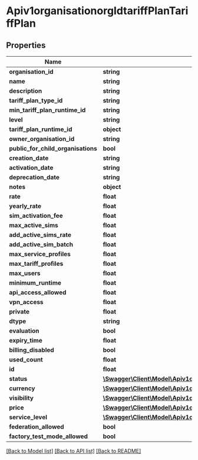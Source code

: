 # Apiv1organisationorgIdtariffPlanTariffPlan

## Properties
Name | Type | Description | Notes
------------ | ------------- | ------------- | -------------
**organisation_id** | **string** |  | [optional] 
**name** | **string** |  | [optional] 
**description** | **string** |  | [optional] 
**tariff_plan_type_id** | **string** |  | [optional] 
**min_tariff_plan_runtime_id** | **string** |  | [optional] 
**level** | **string** |  | [optional] 
**tariff_plan_runtime_id** | **object** |  | [optional] 
**owner_organisation_id** | **string** |  | [optional] 
**public_for_child_organisations** | **bool** |  | [optional] 
**creation_date** | **string** |  | [optional] 
**activation_date** | **string** |  | [optional] 
**deprecation_date** | **string** |  | [optional] 
**notes** | **object** |  | [optional] 
**rate** | **float** |  | [optional] 
**yearly_rate** | **float** |  | [optional] 
**sim_activation_fee** | **float** |  | [optional] 
**max_active_sims** | **float** |  | [optional] 
**add_active_sims_rate** | **float** |  | [optional] 
**add_active_sim_batch** | **float** |  | [optional] 
**max_service_profiles** | **float** |  | [optional] 
**max_tariff_profiles** | **float** |  | [optional] 
**max_users** | **float** |  | [optional] 
**minimum_runtime** | **float** |  | [optional] 
**api_access_allowed** | **float** |  | [optional] 
**vpn_access** | **float** |  | [optional] 
**private** | **float** |  | [optional] 
**dtype** | **string** |  | [optional] 
**evaluation** | **bool** |  | [optional] 
**expiry_time** | **float** |  | [optional] 
**billing_disabled** | **bool** |  | [optional] 
**used_count** | **float** |  | [optional] 
**id** | **float** |  | [optional] 
**status** | [**\Swagger\Client\Model\Apiv1organisationorgIdtariffPlanTariffPlanStatus**](Apiv1organisationorgIdtariffPlanTariffPlanStatus.md) |  | [optional] 
**currency** | [**\Swagger\Client\Model\Apiv1organisationorgIdtariffPlanTariffPlanCurrency**](Apiv1organisationorgIdtariffPlanTariffPlanCurrency.md) |  | [optional] 
**visibility** | [**\Swagger\Client\Model\Apiv1organisationorgIdtariffPlanTariffPlanVisibility**](Apiv1organisationorgIdtariffPlanTariffPlanVisibility.md) |  | [optional] 
**price** | [**\Swagger\Client\Model\Apiv1organisationorgIdtariffPlanTariffPlanPrice**](Apiv1organisationorgIdtariffPlanTariffPlanPrice.md) |  | [optional] 
**service_level** | [**\Swagger\Client\Model\Apiv1organisationorgIdtariffPlanTariffPlanServiceLevel**](Apiv1organisationorgIdtariffPlanTariffPlanServiceLevel.md) |  | [optional] 
**federation_allowed** | **bool** |  | [optional] 
**factory_test_mode_allowed** | **bool** |  | [optional] 

[[Back to Model list]](../../README.md#documentation-for-models) [[Back to API list]](../../README.md#documentation-for-api-endpoints) [[Back to README]](../../README.md)

